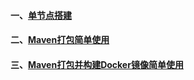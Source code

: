 #### 一、[单节点搭建][1]
#### 二、[Maven打包简单使用][2]
#### 三、[Maven打包并构建Docker镜像简单使用][3]

[1]: https://github.com/firechiang/kubernetes-study/blob/master/jenkins/docs/install.md
[2]: https://github.com/firechiang/kubernetes-study/blob/master/jenkins/docs/maven-single-project-package.md
[3]: https://github.com/firechiang/kubernetes-study/blob/master/jenkins/docs/maven-single-project-docker.md

